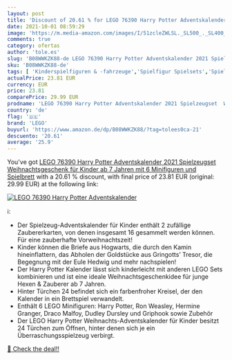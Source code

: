```yaml
---
layout: post
title: 'Discount of 20.61 % for LEGO 76390 Harry Potter Adventskalender '
date: 2021-10-01 08:59:29
image: 'https://m.media-amazon.com/images/I/51zcleZWLSL._SL500_._SL400_.jpg'
comments: true
category: ofertas
author: 'tole.es'
slug: 'B08WWKZK88-de LEGO 76390 Harry Potter Adventskalender 2021 Spielzeugset...'
sku: 'B08WWKZK88-de'
tags: [ 'Kinderspielfiguren & -fahrzeuge','Spielfigur Spielsets','Spielfiguren- & Fahrzeugsets für Kinder','Spielzeug','lego', ]
actualPrice: 23.81 EUR
currency: EUR
price: 23.81
comparePrice: 29.99 EUR
prodname: 'LEGO 76390 Harry Potter Adventskalender 2021 Spielzeugset  Weihnachtsgeschenk für Kinder ab 7 Jahren mit 6 Minifiguren und Spielbrett'
country: 'de'
flag: '🇩🇪'
brand: 'LEGO'
buyurl: 'https://www.amazon.de/dp/B08WWKZK88/?tag=tolees0ca-21'
descuento: '20.61'
average: '25.9'
---
```


You've got [LEGO 76390 Harry Potter Adventskalender 2021 Spielzeugset  Weihnachtsgeschenk für Kinder ab 7 Jahren mit 6 Minifiguren und Spielbrett](https://www.amazon.de/dp/B08WWKZK88/?tag=tolees0ca-21) with a  20.61 % discount, with final price of 23.81 EUR (original: 29.99 EUR) at the following link:

[![LEGO 76390 Harry Potter Adventskalender ](https://m.media-amazon.com/images/I/51zcleZWLSL._SL500_._SL400_.jpg)](https://www.amazon.de/dp/B08WWKZK88/?tag=tolees0ca-21)

ℹ️:

- Der Spielzeug-Adventskalender für Kinder enthält 2 zufällige Zaubererkarten, von denen insgesamt 16 gesammelt werden können. Für eine zauberhafte Vorweihnachtszeit!
- Kinder können die Briefe aus Hogwarts, die durch den Kamin hineinflattern, das Abholen der Goldstücke aus Gringotts’ Tresor, die Begegnung mit der Eule Hedwig und mehr nachspielen!
- Der Harry Potter Kalender lässt sich kinderleicht mit anderen LEGO Sets kombinieren und ist eine ideale Weihnachtsgeschenkidee für junge Hexen & Zauberer ab 7 Jahren.
- Hinter Türchen 24 befindet sich ein farbenfroher Kreisel, der den Kalender in ein Brettspiel verwandelt.
- Enthält 6 LEGO Minifiguren: Harry Potter, Ron Weasley, Hermine Granger, Draco Malfoy, Dudley Dursley und Griphook sowie Zubehör
- Der LEGO Harry Potter Weihnachts-Adventskalender für Kinder besitzt 24 Türchen zum Öffnen, hinter denen sich je ein Überraschungsspielzeug verbirgt.

[🛒 Check the deal!!](https://www.amazon.de/dp/B08WWKZK88/?tag=tolees0ca-21)
